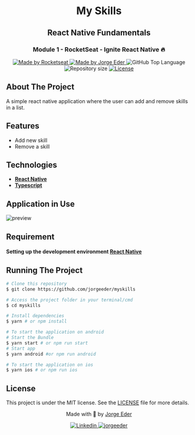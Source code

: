 <div>
  <h1 align="center"> 
  My Skills
  </h1>
  <h2 align="center"> 
  React Native Fundamentals
  </h2>
  <h3 align="center"> 
  Module 1 - RocketSeat - Ignite React Native 🔥
  </h3>

  <p align="center">
    <a href="https://rocketseat.com.br">
      <img alt="Made by Rocketseat" src="https://img.shields.io/badge/made%20by-Rocketseat-blueviolet?style=plastic">
    </a>
    <a href="https://github.com/jorgeeder"> 
      <img alt="Made by Jorge Eder" src="https://img.shields.io/badge/solved%20by-Jorge%20Eder-blueviolet?style=plastic">
    </a>
    <img alt="GitHub Top Language" src="https://img.shields.io/github/languages/top/jorgeeder/myskills?color=blue&style=plastic">
    <img alt="Repository size" src="https://img.shields.io/github/repo-size/jorgeeder/myskills?style=plastic"/>
    <a href="https://opensource.org/licenses/MIT">
      <img alt="License" src="https://img.shields.io/badge/license-MIT-brightgreen?style=plastic">
    </a>
  </p>
</div>

## About The Project

A simple react native application where the user can add and remove skills in a list.

## Features

- Add new skill
- Remove a skill


## Technologies

-   **[React Native](https://reactnative.dev/)**
-   **[Typescript](https://www.typescriptlang.org/)**


## Application in Use

![preview](./src/assets/myskills.gif)

## Requirement
#### Setting up the development environment **[React Native](https://reactnative.dev/docs/environment-setup)** 


## Running The Project

```bash
# Clone this repository
$ git clone https://github.com/jorgeeder/myskills

# Access the project folder in your terminal/cmd
$ cd myskills

# Install dependencies
$ yarn # or npm install

# To start the application on android
# Start the Bundle
$ yarn start # or npm run start
# Start app 
$ yarn android #or npm run android

# To start the application on ios
$ yarn ios # or npm run ios
```
## License

This project is under the MIT license. See the [LICENSE](/LICENSE) file for more details.


<div align="center">
  <p> Made with 💜 by <a href="https://github.com/jorgeeder">Jorge Eder</a> </p>
  <p>
    <a href="https://www.linkedin.com/in/jorgeeder/">
      <img alt="Linkedin" src="https://img.shields.io/badge/-Jorge%20Eder-blue?style=plastic&logo=linkedin&link=https://www.linkedin.com/in/jorgeeder/">
    </a>
    <a href = "mailto:jorgeeder.dev@gmail.com">
      <img alt="jorgeeder" src="https://img.shields.io/badge/-jorgeeder.dev@gmail.com-ff512f?style=plastic&logo=Gmail&logoColor=white&link=mailto:jorgeeder.dev@gmail.com">
    </a>
  </p>
</div>
